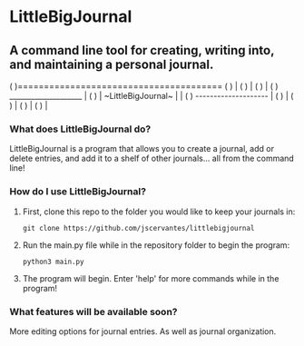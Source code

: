 # LittleBigJournal

## A command line tool for creating, writing into, and maintaining a personal journal.

( )=======================================
\( )                                       |
\( )                                       |
\( )                                       |
\( )         ____________________          |
\( )        | ~LittleBigJournal~ |         |
\( )         --------------------          |
\( )                                       |
\( )                                       |
\( )                                       |
\( )                                       |


### What does LittleBigJournal do?

LittleBigJournal is a program that allows you to create a journal, add or
delete entries, and add it to a shelf of other journals... all from the command
line!

### How do I use LittleBigJournal?

1. First, clone this repo to the folder you would like to keep your journals in:

    `git clone https://github.com/jscervantes/littlebigjournal`

2. Run the main.py file while in the repository folder to begin the program:

    `python3 main.py`

3. The program will begin. Enter 'help' for more commands while in the program!

### What features will be available soon?

More editing options for journal entries. As well as journal organization.
